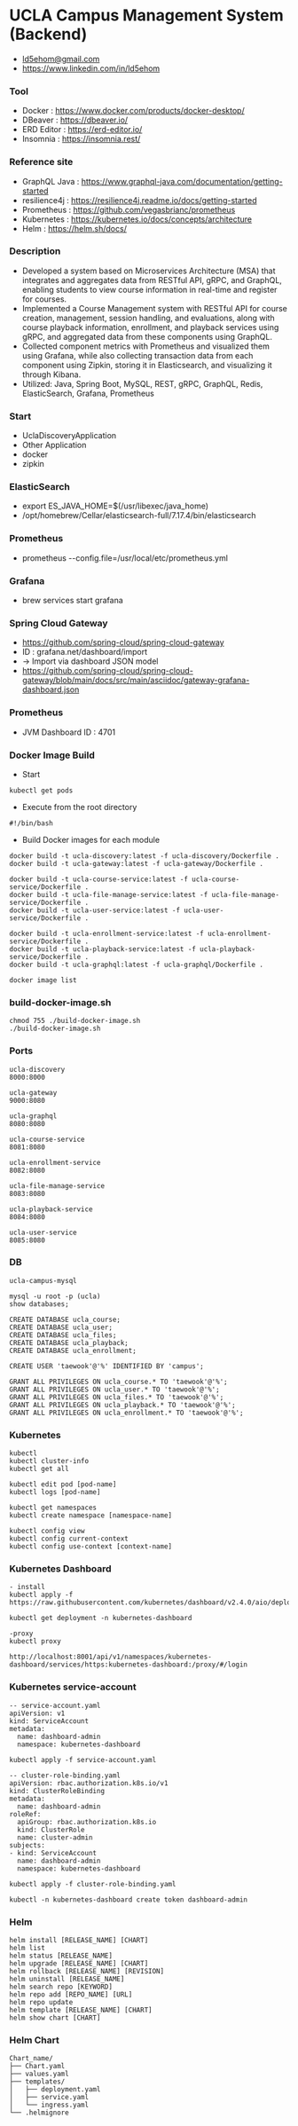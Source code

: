 # UCLA Campus Management System (Backend)
- ld5ehom@gmail.com
- https://www.linkedin.com/in/ld5ehom

### Tool
- Docker : https://www.docker.com/products/docker-desktop/
- DBeaver : https://dbeaver.io/
- ERD Editor : https://erd-editor.io/
- Insomnia : https://insomnia.rest/

### Reference site  
- GraphQL Java : https://www.graphql-java.com/documentation/getting-started
- resilience4j : https://resilience4j.readme.io/docs/getting-started
- Prometheus : https://github.com/vegasbrianc/prometheus
- Kubernetes : https://kubernetes.io/docs/concepts/architecture
- Helm : https://helm.sh/docs/

### Description
-   Developed a system based on Microservices Architecture (MSA) that integrates and aggregates data from RESTful API, gRPC, and GraphQL, enabling students to view course information in real-time and register for courses.
-   Implemented a Course Management system with RESTful API for course creation, management, session handling, and evaluations, along with course playback information, enrollment, and playback services using gRPC, and aggregated data from these components using GraphQL.
-   Collected component metrics with Prometheus and visualized them using Grafana, while also collecting transaction data from each component using Zipkin, storing it in Elasticsearch, and visualizing it through Kibana.
-   Utilized: Java, Spring Boot, MySQL, REST, gRPC, GraphQL, Redis, ElasticSearch, Grafana, Prometheus

### Start 
- UclaDiscoveryApplication 
- Other Application
- docker
- zipkin

### ElasticSearch 
- export ES_JAVA_HOME=$(/usr/libexec/java_home)
- /opt/homebrew/Cellar/elasticsearch-full/7.17.4/bin/elasticsearch

### Prometheus 
- prometheus --config.file=/usr/local/etc/prometheus.yml

### Grafana
- brew services start grafana

### Spring Cloud Gateway
- https://github.com/spring-cloud/spring-cloud-gateway
- ID : grafana.net/dashboard/import
- -> Import via dashboard JSON model
- https://github.com/spring-cloud/spring-cloud-gateway/blob/main/docs/src/main/asciidoc/gateway-grafana-dashboard.json

### Prometheus
- JVM Dashboard ID : 4701 

### Docker Image Build
- Start
```
kubectl get pods 
```

- Execute from the root directory
```
#!/bin/bash
```

- Build Docker images for each module
```
docker build -t ucla-discovery:latest -f ucla-discovery/Dockerfile .
docker build -t ucla-gateway:latest -f ucla-gateway/Dockerfile .

docker build -t ucla-course-service:latest -f ucla-course-service/Dockerfile .
docker build -t ucla-file-manage-service:latest -f ucla-file-manage-service/Dockerfile .
docker build -t ucla-user-service:latest -f ucla-user-service/Dockerfile .

docker build -t ucla-enrollment-service:latest -f ucla-enrollment-service/Dockerfile .
docker build -t ucla-playback-service:latest -f ucla-playback-service/Dockerfile .
docker build -t ucla-graphql:latest -f ucla-graphql/Dockerfile .

docker image list 
```

### build-docker-image.sh
```
chmod 755 ./build-docker-image.sh
./build-docker-image.sh
```

### Ports
```angular2html
ucla-discovery
8000:8000

ucla-gateway
9000:8080

ucla-graphql
8080:8080

ucla-course-service
8081:8080

ucla-enrollment-service
8082:8080

ucla-file-manage-service
8083:8080

ucla-playback-service
8084:8080

ucla-user-service
8085:8080
```

### DB
```angular2html
ucla-campus-mysql

mysql -u root -p (ucla)
show databases;

CREATE DATABASE ucla_course;
CREATE DATABASE ucla_user;
CREATE DATABASE ucla_files;
CREATE DATABASE ucla_playback;
CREATE DATABASE ucla_enrollment;

CREATE USER 'taewook'@'%' IDENTIFIED BY 'campus';

GRANT ALL PRIVILEGES ON ucla_course.* TO 'taewook'@'%';
GRANT ALL PRIVILEGES ON ucla_user.* TO 'taewook'@'%';
GRANT ALL PRIVILEGES ON ucla_files.* TO 'taewook'@'%';
GRANT ALL PRIVILEGES ON ucla_playback.* TO 'taewook'@'%';
GRANT ALL PRIVILEGES ON ucla_enrollment.* TO 'taewook'@'%';

```

### Kubernetes
```angular2html
kubectl
kubectl cluster-info
kubectl get all 

kubectl edit pod [pod-name]
kubectl logs [pod-name]

kubectl get namespaces
kubectl create namespace [namespace-name]

kubectl config view
kubectl config current-context
kubectl config use-context [context-name]
```

### Kubernetes Dashboard
```angular2html
- install
kubectl apply -f https://raw.githubusercontent.com/kubernetes/dashboard/v2.4.0/aio/deploy/recommended.yaml

kubectl get deployment -n kubernetes-dashboard

-proxy
kubectl proxy

http://localhost:8001/api/v1/namespaces/kubernetes-dashboard/services/https:kubernetes-dashboard:/proxy/#/login

```

### Kubernetes service-account 
```angular2html
-- service-account.yaml
apiVersion: v1
kind: ServiceAccount
metadata:
  name: dashboard-admin
  namespace: kubernetes-dashboard
```
```angular2html
kubectl apply -f service-account.yaml
```

```angular2html
-- cluster-role-binding.yaml
apiVersion: rbac.authorization.k8s.io/v1
kind: ClusterRoleBinding
metadata:
  name: dashboard-admin
roleRef:
  apiGroup: rbac.authorization.k8s.io
  kind: ClusterRole
  name: cluster-admin
subjects:
- kind: ServiceAccount
  name: dashboard-admin
  namespace: kubernetes-dashboard
```
```angular2html
kubectl apply -f cluster-role-binding.yaml
```
```angular2html
kubectl -n kubernetes-dashboard create token dashboard-admin
```

### Helm 
```angular2html
helm install [RELEASE_NAME] [CHART]
helm list
helm status [RELEASE_NAME]
helm upgrade [RELEASE_NAME] [CHART]
helm rollback [RELEASE_NAME] [REVISION]
helm uninstall [RELEASE_NAME]
helm search repo [KEYWORD]
helm repo add [REPO_NAME] [URL]
helm repo update
helm template [RELEASE_NAME] [CHART]
helm show chart [CHART]
```

### Helm Chart
```angular2html
Chart_name/
├── Chart.yaml
├── values.yaml
├── templates/
│   ├── deployment.yaml
│   ├── service.yaml
│   └── ingress.yaml 
└── .helmignore
```

